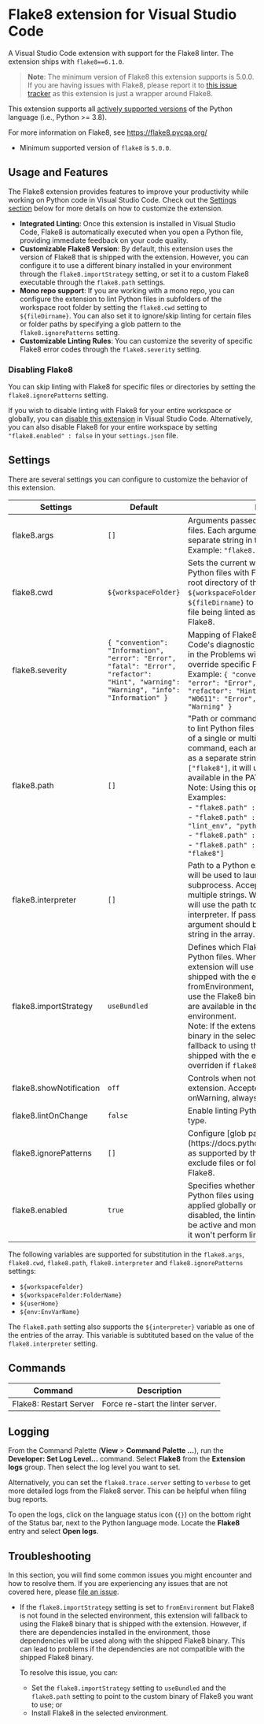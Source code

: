# Flake8 extension for Visual Studio Code

A Visual Studio Code extension with support for the Flake8 linter. The extension ships with `flake8==6.1.0`.

> **Note**: The minimum version of Flake8 this extension supports is 5.0.0. If you are having issues with Flake8, please report it to [this issue tracker](https://github.com/PyCQA/flake8/issues) as this extension is just a wrapper around Flake8.

This extension supports all [actively supported versions](https://devguide.python.org/versions/#status-of-python-versions) of the Python language (i.e., Python >= 3.8).

For more information on Flake8, see https://flake8.pycqa.org/

-   Minimum supported version of `flake8` is `5.0.0`.

## Usage and Features

The Flake8 extension provides features to improve your productivity while working on Python code in Visual Studio Code. Check out the [Settings section](#settings) below for more details on how to customize the extension.

-   **Integrated Linting**: Once this extension is installed in Visual Studio Code, Flake8 is automatically executed when you open a Python file, providing immediate feedback on your code quality.
-   **Customizable Flake8 Version**: By default, this extension uses the version of Flake8 that is shipped with the extension. However, you can configure it to use a different binary installed in your environment through the `flake8.importStrategy` setting, or set it to a custom Flake8 executable through the `flake8.path` settings.
-   **Mono repo support**: If you are working with a mono repo, you can configure the extension to lint Python files in subfolders of the workspace root folder by setting the `flake8.cwd` setting to `${fileDirname}`. You can also set it to ignore/skip linting for certain files or folder paths by specifying a glob pattern to the `flake8.ignorePatterns` setting.
-   **Customizable Linting Rules**: You can customize the severity of specific Flake8 error codes through the `flake8.severity` setting.

### Disabling Flake8

You can skip linting with Flake8 for specific files or directories by setting the `flake8.ignorePatterns` setting.

If you wish to disable linting with Flake8 for your entire workspace or globally, you can [disable this extension](https://code.visualstudio.com/docs/editor/extension-marketplace#_disable-an-extension) in Visual Studio Code. Alternatively, you can also disable Flake8 for your entire workspace by setting `"flake8.enabled" : false` in your `settings.json` file.

## Settings

There are several settings you can configure to customize the behavior of this extension.

<table>
    <thead>
        <tr>
            <th>Settings</th>
            <th>Default</th>
            <th>Description</th>
        </tr>
    </thead>
    <tbody>
        <tr>
            <td>flake8.args</td>
            <td><code>[]</code></td>
            <td>Arguments passed to Flake8 for linting Python files. Each argument should be provided as a separate string in the array. <br> Example: <code>"flake8.args": ["--config=<file>"] </code></td>
        </tr>
        <tr>
            <td>flake8.cwd</td>
            <td><code>${workspaceFolder}</code></td>
            <td>Sets the current working directory used to lint Python files with Flake8. By default, it uses the root directory of the workspace <code>${workspaceFolder}</code>. You can set it to <code>${fileDirname}</code> to use the parent folder of the file being linted as the working directory for Flake8.</td>
        </tr>
        <tr>
            <td>flake8.severity</td>
            <td><code>{ "convention": "Information", "error": "Error", "fatal": "Error", "refactor": "Hint", "warning": "Warning", "info": "Information" }</code></td>
            <td>Mapping of Flake8's message types to VS Code's diagnostic severity levels as displayed in the Problems window. You can also use it to override specific Flake8 error codes. <br> Example: <code>{ "convention": "Information", "error": "Error", "fatal": "Error", "refactor": "Hint", "warning": "Warning", "W0611": "Error", "undefined-variable": "Warning" }</code></td>
        </tr>
        <tr>
            <td>flake8.path</td>
            <td><code>[]</code></td>
            <td>"Path or command to be used by the extension to lint Python files with Flake8. Accepts an array of a single or multiple strings. If passing a command, each argument should be provided as a separate string in the array. If set to <code>["flake8"]</code>, it will use the version of Flake8 available in the PATH environment variable. <br> Note: Using this option may slowdown linting. <br>Examples: <br>- <code>"flake8.path" : ["~/global_env/flake8"]</code> <br>- <code>"flake8.path" : ["conda", "run", "-n", "lint_env", "python", "-m", "flake8"]</code> <br>- <code>"flake8.path" : ["flake8"]</code> <br>- <code>"flake8.path" : ["${interpreter}", "-m", "flake8"]</code></td>
        </tr>
        <tr>
            <td>flake8.interpreter</td>
            <td><code>[]</code></td>
            <td>Path to a Python executable or a command that will be used to launch the Flake8 server and any subprocess. Accepts an array of a single or multiple strings. When set to <code>[]</code>, the extension will use the path to the selected Python interpreter. If passing a command, each argument should be provided as a separate string in the array.</td>
        </tr>
        <tr>
            <td>flake8.importStrategy</td>
            <td><code>useBundled</code></td>
            <td>Defines which Flake8 binary to be used to lint Python files. When set to useBundled, the extension will use the Flake8 binary that is shipped with the extension. When set to fromEnvironment, the extension will attempt to use the Flake8 binary and all dependencies that are available in the currently selected environment. <br> Note: If the extension can't find a valid Flake8 binary in the selected environment, it will fallback to using the Flake8 binary that is shipped with the extension. This setting will be overriden if <code>flake8.path</code> is set.</td>
        </tr>
        <tr>
            <td>flake8.showNotification</td>
            <td><code>off</code></td>
            <td>Controls when notifications are shown by this extension. Accepted values are onError, onWarning, always and off.</td>
        </tr>
        <tr>
            <td>flake8.lintOnChange</td>
            <td><code>false</code></td>
            <td>Enable linting Python files with Flake8 as you type.</td>
        </tr>
        <tr>
            <td>flake8.ignorePatterns</td>
            <td><code>[]</code></td>
            <td>Configure [glob patterns](https://docs.python.org/3/library/fnmatch.html) as supported by the fnmatch Python library to exclude files or folders from being linted with Flake8.</td>
        <tr>
            <td>flake8.enabled</td>
            <td><code>true</code></td>
            <td>Specifies whether to enable or disable linting Python files using Flake8. This setting can be applied globally or at the workspace level. If disabled, the linting server itself will continue to be active and monitor read and write events, but it won't perform linting or expose Code Actions. </td>
        </tr>
    </tbody>
</table>

The following variables are supported for substitution in the `flake8.args`, `flake8.cwd`, `flake8.path`, `flake8.interpreter` and `flake8.ignorePatterns` settings:

-   `${workspaceFolder}`
-   `${workspaceFolder:FolderName}`
-   `${userHome}`
-   `${env:EnvVarName}`

The `flake8.path` setting also supports the `${interpreter}` variable as one of the entries of the array. This variable is subtituted based on the value of the `flake8.interpreter` setting.

## Commands

| Command                | Description                       |
| ---------------------- | --------------------------------- |
| Flake8: Restart Server | Force re-start the linter server. |

## Logging

From the Command Palette (**View** > **Command Palette ...**), run the **Developer: Set Log Level...** command. Select **Flake8** from the **Extension logs** group. Then select the log level you want to set.

Alternatively, you can set the `flake8.trace.server` setting to `verbose` to get more detailed logs from the Flake8 server. This can be helpful when filing bug reports.

To open the logs, click on the language status icon (`{}`) on the bottom right of the Status bar, next to the Python language mode. Locate the **Flake8** entry and select **Open logs**.

## Troubleshooting

In this section, you will find some common issues you might encounter and how to resolve them. If you are experiencing any issues that are not covered here, please [file an issue](https://github.com/microsoft/vscode-flake8/issues).

-   If the `flake8.importStrategy` setting is set to `fromEnvironment` but Flake8 is not found in the selected environment, this extension will fallback to using the Flake8 binary that is shipped with the extension. However, if there are dependencies installed in the environment, those dependencies will be used along with the shipped Flake8 binary. This can lead to problems if the dependencies are not compatible with the shipped Flake8 binary.

    To resolve this issue, you can:

    -   Set the `flake8.importStrategy` setting to `useBundled` and the `flake8.path` setting to point to the custom binary of Flake8 you want to use; or
    -   Install Flake8 in the selected environment.
